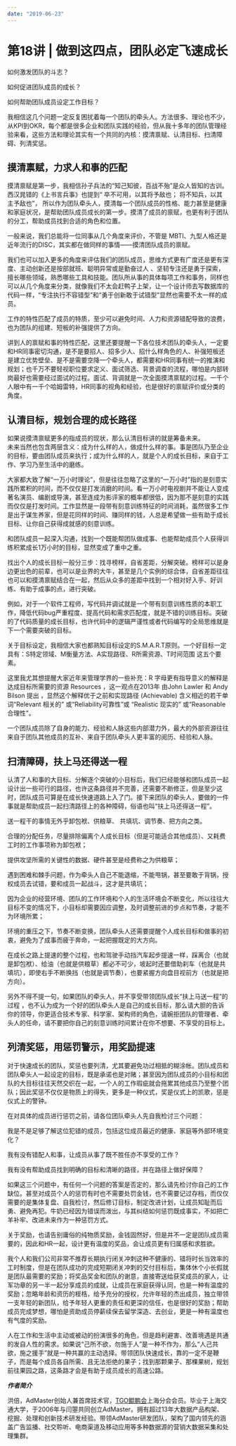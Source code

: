 ```yaml
---
date: "2019-06-23"
---  
```

      
# 第18讲 | 做到这四点，团队必定飞速成长
如何激发团队的斗志？

如何促进团队成员的成长？

如何帮助团队成员设定工作目标？

我相信这几个问题一定反复困扰着每一个团队的牵头人。方法很多、理论也不少，从KPI到OKR，每个都是很多企业和团队实践的经验，但从我十多年的团队管理经验来看，这些方法和理论其实有一个共同的内核：摸清禀赋、认清目标、扫清障碍、列清奖惩。

## 摸清禀赋，力求人和事的匹配

摸清禀赋是第一步，我相信孙子兵法的“知己知彼，百战不殆”是众人皆知的古训。西汉晁错的《上书言兵事》也提到“ 卒不可用，以其将予敌也； 将不知兵，以其主予敌也”， 所以作为团队牵头人，摸清每一个团队成员的性格、能力甚至是健康和家庭状况，是帮助团队成员成长的第一步。摸清了成员的禀赋，也更有利于团队的分工，帮助成员找到合适的角色和位置。

一般来说，我们总能将一位同事从几个角度来评价，不管是 MBTI、九型人格还是近年流行的DISC，其实都在做同样的事情——摸清团队成员的禀赋。

我们也可以加入更多的角度来评估我们的团队成员，思维方式更有广度还是更有深度、主动创新还是按部就班、聪明异常或是勤奋过人 、坚韧专注还是勇于探索，擅长哪些领域，熟悉哪些工具和技能。团队所从事的具体每项工作和事务，同样也可以从几个角度来分类，就像我们不太会赶鸭子上架，让一个设计师去写数据库的代码一样，“专注执行不容错型”和“勇于创新敢于试错型”显然也需要不太一样的成员。

工作的特性匹配了成员的特质，至少可以避免时间、人力和资源错配导致的浪费，也为团队的组建、短板的补强提供了方向。

讲到人的禀赋和事的特性匹配，这里还要提醒一下各位技术团队的牵头人，一定要和HR同事密切沟通，是不是要招人、招多少人、招什么样角色的人、补强短板还是建立优势壁垒、是不是需要空降一个牵头人，都需要和HR同事有统一的推演和规划；也千万不要轻视职位要求定义、面试筛选、背景调查的流程，哪怕是内部转岗最好也需要经过面试的过程。面试、背调就是一次全面摸清禀赋的过程。一千个人眼中有一千个哈姆雷特，HR同事的视角和经验，也是很好的禀赋评价或分类的角度。

## 认清目标，规划合理的成长路径

如果说摸清禀赋更多的指成员的现状，那么认清目标讲的就是筹备未来。  
未来当然也包含两层含义：成为什么样的人，做成什么样的事。事是团队乃至企业的目标，要由团队成员来执行；成为什么样的人，就是个人的成长目标，来自于工作、学习乃至生活中的磨练。

大家都大致了解“一万小时理论”，但是往往忽略了这里的“一万小时”指的是刻意实践所累积的时间，而不仅仅是打发消磨的时间。看一万小时电视剧并不能让人变成著名演员、编剧或导演，甚至连成为影评家的概率都很低，因为那不是刻意的实践而仅仅是打发时间。工作显然是一段带有刻意训练特征的时间消耗，虽然很多工作是出于谋生养家，但是花同样的时间、赚同样的钱，人总是希望做一些有助于成长目标、让你自己获得成就感的刻意训练。

和团队成员一起深入沟通，找到一个既能帮团队做成事、也能帮助成员个人获得训练积累成长1万小时的目标，显然变成了重中之重。

找出个人的成长目标一般分三步：找寻榜样，自省差距，分解突破。榜样可以是身边更出色的前辈，也可以是业界的大牛，甚至是几个实例的综合体，自省差距往往也可以和摸清禀赋结合在一起，然后从众多的差距中找到一个相对好入手、好训练、有助于成事的点，进行突破。

例如，对于一个软件工程师，写代码并调试就是一个带有刻意训练性质的本职工作，降低代码bug严重程度、提高代码和需求匹配度，就是不错的训练目标。突破的了代码质量的成长目标，也许代码中的逻辑严谨性或者代码编写的全局思维就是下一个需要突破的目标。

关于目标设定，我相信大家也都熟知目标设定的S.M.A.R.T原则。一个好目标一定具有：S特定领域、M衡量方法、A实现路径、R所需资源、T时间范围 这五个要素。

这里我尤其想提醒大家近年来管理学界的一些补充：R 字母更有指导意义的解释是达成目标所需要的资源 Resources ，这一观点在2013年 由John Lawler 和 Andy Bilson 提出 ，显然这个解释优于之前和实现路径 \(Achievable\) 含义相近的若干单词“Relevant 相关的” 或“Reliability可靠性”或 “Realistic 现实的” 或“Reasonable合理性”。

一个团队成员除了自身的能力、经验和人脉这些内部潜力外，最大的外部资源往往来自于团队其他成员的互补、来自于团队牵头人更丰富的阅历、经验和人脉。

## 扫清障碍，扶上马还得送一程

认清了人和事的大目标、分解逐个突破的小目标后，我们已经能够和团队成员一起设计出一些可行的路径，也许这条路径并不完善，还需要不断修正，但是至少这时，团队成员可算是在成长快速道路上入了门。接下来团队的牵头人，要做的一件事就是帮助成员一起扫清路径上的各种障碍，俗语也叫“扶上马还得送一程”。

<!-- [[[read_end]]] -->

送一程干的事情无外乎卸包袱、供粮草、 共填坑、调节奏、把方向之类。

合理的分配任务，尽量排除偏离个人成长目标（但是可能适合其他成员）、又耗费工时的工作事项称为卸包袱；

提供攻坚所需的关键性的数据、硬件甚至是经费称之为供粮草；

遇到困难和棘手问题，作为牵头人自己不能退缩，不能甩锅，甚至要敢于背锅，授权成员去试错，要和成员一起战斗，这才是共填坑；

因为企业的经营环境、团队的工作环境和个人的生活环境会不断变化，所以往往大目标不变的情况下，小目标却需要因应调整，及时调整前进的步点和节奏，才能不为环境所累；

环境的重压之下，节奏不断变换，团队牵头人还需要提醒个人成长目标和做事的初衷，避免为了成事而疲于奔命，一起把握既定的大方向。

在成长之路上提速的整个过程，也和驾驶手动挡汽车起步提速一样，踩离合（也就是卸包袱）、给油（也就是供粮草）都必不可少，坡起时还要借助刹车（也就是共填坑），即使右手不断换挡（也就是调节奏），也要紧握方向盘目视前方（也就是把方向）。

另外不得不提一句，如果团队的牵头人，并不享受带领团队成长“扶上马送一程”的过程 ，也不认为成为一个好的团队牵头人是自己的成长目标，那么请大胆的告诉你的领导，你更适合技术专家、科学家、架构师的角色，请婉拒团队的管理者、牵头人的任命，请不要把你自己的刻意训练时间累计在你不想要、不享受的目标上。

## 列清奖惩，用惩罚警示，用奖励提速

对于快速成长的团队，奖惩也要列清，尤其要避免功过相抵的糊涂帐。团队成员和团队牵头人一起设定的目标，既是承诺也是对赌；甚至因为团队成员的小目标和团队的大目标往往天然交织在一起，一个人的工作瑕疵就会拖累其他成员乃至整个团队；因此奖惩不仅仅是物质上的得失，更多是一种仪式，奖是仪式上的凯歌，惩是仪式上的警钟。

在对具体的成员进行惩罚之前，请各位团队牵头人先自我检讨三个问题：

我是不是足够了解这位犯错的成员，包括这位成员最近的健康、家庭等外部环境变化？

我有没有错配人和事，让成员从事了既不胜任亦不享受的工作？

我有没有帮助成员找到明确的目标和清晰的路径，并在路径上做好保障？

如果这三个问题中，有任何一个问题的答案是否定的，那么请先检讨你自己的工作缺位。甚至对成员个人的惩罚有时也不需要处罚金钱，也不需要记过存档，而仅仅需要的是集体复盘、自我检讨，然后修订目标，制定改进计划，让成员知耻而后勇、避免再犯。牛奶已经因为错误而泼出，与其纠结如何惩罚既成事实，不如把亡羊补牢、改进未来作为一种惩罚方式。

关于奖励，也请告别庸俗的纯物质奖励，金钱固然好，但是并不一定是团队成员需要的，因此和HR一起，设计更有温度的奖品，会让成员更有归属感和求胜欲。

我个人和我们公司非常不推荐长期执行闭关冲刺这种不健康的、错将时长当效率的工时制度，但是在团队成功的完成短期闭关冲刺的交付目标后，集体休个小长假就是团队最需要的奖励；将奖品奖金和团队的谢意，直接寄送给获奖成员的家人，让军功章的另一半一起分享成员的成就，让成员在家庭获得认同，也是一种有温度的奖励；忽略年龄和资历的桎梏，给予充分的授权，允许年轻的杰出成员，独立带领一支年轻的新团队，给予年轻人更重的责任和更深的信任，也是很好的奖励；帮助成员完成梦想，哪怕是资助成员停薪续保去留学深造、去创业，更是一种有温度也有气度的奖励。

人在工作和生活中主动或被动的扮演很多的角色，但是趋利避害、改善境遇是共通的发自人性的需求。如果说“己所不欲，勿施于人”是一种不作为，那么“人己共欲，施之援手”就是一种共赢的主动选择。带领团队快速成长，靠的一定不是鞭子，而是每个成员各自所需、且无法拒绝的果子；找到那颗果子、那棵果树，规划前往果园之路，这条路才会是有助于成员成长的高速公路。

_**作者简介**_

洪倍，AdMaster创始人兼首席技术官，[TGO鲲鹏会](http://tgo.geekbang.org)上海分会会员。毕业于上海交通大学，于2006年与闫曌共同创立AdMaster。拥有超过13年大数据产品构架、挖掘、处理和创新技术研发经验。带领AdMaster研发团队，架构了国内领先的涵盖广告监播、社交聆听、电商渠道及移动应用等多种数据源的营销大数据采集和处理集群。
